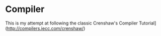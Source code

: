 Compiler
=====

This is my attempt at following the classic Crenshaw's 
Compiler Tutorial](http://compilers.iecc.com/crenshaw/)
